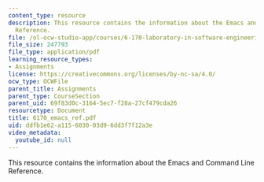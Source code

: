 ```yaml
---
content_type: resource
description: This resource contains the information about the Emacs and Command Line
  Reference.
file: /ol-ocw-studio-app/courses/6-170-laboratory-in-software-engineering-fall-2005/ddfb1e62a115603003d96dd3f7f12a3e_6170_emacs_ref.pdf
file_size: 247793
file_type: application/pdf
learning_resource_types:
- Assignments
license: https://creativecommons.org/licenses/by-nc-sa/4.0/
ocw_type: OCWFile
parent_title: Assignments
parent_type: CourseSection
parent_uid: 69f83d0c-3164-5ec7-f28a-27cf479cda26
resourcetype: Document
title: 6170_emacs_ref.pdf
uid: ddfb1e62-a115-6030-03d9-6dd3f7f12a3e
video_metadata:
  youtube_id: null
---
```

This resource contains the information about the Emacs and Command Line Reference.